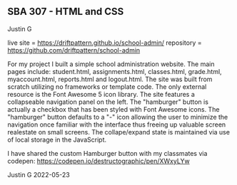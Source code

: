 SBA 307 - HTML and CSS
----------------------
Justin G

live site = https://driftpattern.github.io/school-admin/
repository = https://github.com/driftpattern/school-admin


For my project I built a simple school administration website. The main pages include: student.html, assignments.html, classes.html, grade.html, myaccount.html, reports.html and logout.html. The site was built from scratch utilizing no frameworks or template code. The only external resource is the Font Awesome 5 icon library. The site features a collapseable navigation panel on the left. The "hamburger" button is actually a checkbox that has been styled with Font Awesome icons. The "hamburger" button defaults to a "-" icon allowing the user to minimize the navigation once familiar with the interface thus freeing up valuable screen realestate on small screens. The collape/expand state is maintained via use of local storage in the JavaScript.

I have shared the custom Hamburger button with my classmates via codepen: https://codepen.io/destructographic/pen/XWxyLYw



Justin G
2022-05-23